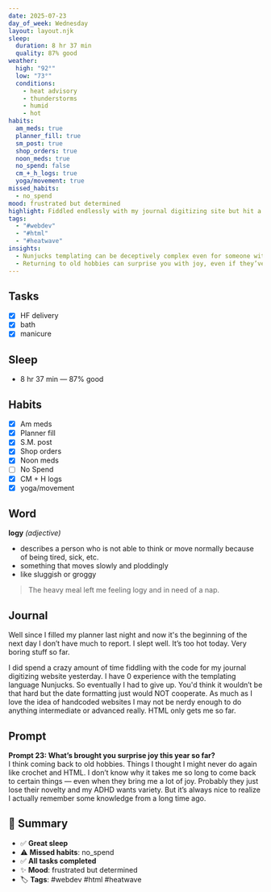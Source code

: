 ```yaml
---
date: 2025-07-23
day_of_week: Wednesday
layout: layout.njk
sleep:
  duration: 8 hr 37 min
  quality: 87% good
weather:
  high: "92°"
  low: "73°"
  conditions:
    - heat advisory
    - thunderstorms
    - humid
    - hot
habits:
  am_meds: true
  planner_fill: true
  sm_post: true
  shop_orders: true
  noon_meds: true
  no_spend: false
  cm_+_h_logs: true
  yoga/movement: true
missed_habits:
  - no_spend
mood: frustrated but determined
highlight: Fiddled endlessly with my journal digitizing site but hit a wall with date formatting.
tags:
  - "#webdev"
  - "#html"
  - "#heatwave"
insights:
  - Nunjucks templating can be deceptively complex even for someone with HTML experience.
  - Returning to old hobbies can surprise you with joy, even if they’ve faded in novelty.
---
```


## Tasks
- [x] HF delivery  
- [x] bath  
- [x] manicure  

## Sleep
- 8 hr 37 min — 87% good

## Habits
- [x] Am meds  
- [x] Planner fill  
- [x] S.M. post  
- [x] Shop orders  
- [x] Noon meds  
- [ ] No Spend  
- [x] CM + H logs  
- [x] yoga/movement  

## Word
**logy** *(adjective)*  
- describes a person who is not able to think or move normally because of being tired, sick, etc.  
- something that moves slowly and ploddingly  
- like sluggish or groggy  
> The heavy meal left me feeling logy and in need of a nap.

## Journal
Well since I filled my planner last night and now it's the beginning of the next day I don’t have much to report. I slept well. It’s too hot today. Very boring stuff so far.

I did spend a crazy amount of time fiddling with the code for my journal digitizing website yesterday. I have 0 experience with the templating language Nunjucks. So eventually I had to give up. You'd think it wouldn’t be that hard but the date formatting just would NOT cooperate. As much as I love the idea of handcoded websites I may not be nerdy enough to do anything intermediate or advanced really. HTML only gets me so far.

## Prompt
**Prompt 23: What’s brought you surprise joy this year so far?**  
I think coming back to old hobbies. Things I thought I might never do again like crochet and HTML. I don’t know why it takes me so long to come back to certain things — even when they bring me a lot of joy. Probably they just lose their novelty and my ADHD wants variety. But it’s always nice to realize I actually remember some knowledge from a long time ago.

## 📌 Summary
- ✅ **Great sleep**
- ⚠️ **Missed habits**: no_spend
- ✅ **All tasks completed**
- ✨ **Mood**: frustrated but determined
- 🏷️ **Tags**: #webdev #html #heatwave